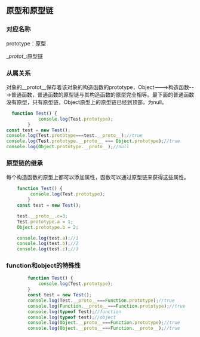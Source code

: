 ## 原型和原型链

### 对应名称

prototype：原型

\__protot__:原型链

### 从属关系

对象的\__protot__保存着该对象的构造函数的prototype，Object--->构造函数--->普通函数，普通函数的原型链与其构造函数的原型完全相等。最下面的普通函数没有原型，只有原型链，Object原型上的原型链已经到顶部，为null。

```js
  function Test() {
            console.log(Test.prototype);
        }
const test = new Test();
console.log(Test.prototype===test.__proto__);//true
console.log(Test.prototype.__proto__ === Object.prototype);//true
console.log(Object.prototype.__proto__);//null
```

### 原型链的继承

每个构造函数的原型上都可以添加属性，函数可以通过原型链来获得这些属性。

```js
	function Test() {
   		 console.log(Test.prototype);
        }
	const test = new Test();

	test.__proto__.c=3;
	Test.prototype.a = 1;
 	Object.prototype.b = 2;

	console.log(test.a);//1
	console.log(test.b);//2
	console.log(test.c);//3
```



### function和object的特殊性

```js
  		function Test() {
            console.log(Test.prototype);
        }
        const test = new Test();
        console.log(Test.__proto__===Function.prototype);//true
        console.log(Function.__proto__===Function.prototype);//true
        console.log(typeof Test);//function
        console.log(typeof test);//object
        console.log(Object.__proto__===Function.prototype);//true
        console.log(Object.__proto__===Function.__proto__);//true
```













